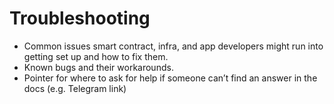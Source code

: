# Troubleshooting

- Common issues smart contract, infra, and app developers might run into getting
  set up and how to fix them.
- Known bugs and their workarounds.
- Pointer for where to ask for help if someone can’t find an answer in
  the docs (e.g. Telegram link)
